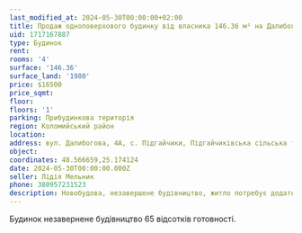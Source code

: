 ```yaml
---
last_modified_at: 2024-05-30T00:00:00+02:00
title: Продаж одноповерхового будинку від власника 146.36 м² на Далибогова у с. Підгайчики
uid: 1717167887
type: Будинок
rent:
rooms: '4'
surface: '146.36'
surface_land: '1980'
price: $16500
price_sqmt:
floor:
floors: '1'
parking: Прибудинкова територія
region: Коломийський район
location:
address: вул. Далибогова, 4А, с. Підгайчики, Підгайчиківська сільська територіальна громада
object:
coordinates: 48.566659,25.174124
date: 2024-05-30T00:00:00.000Z
seller: Лідія Мельник
phone: 380957231523
description: Новобудова, незавершене будівництво, житло потребує додаткових ремонтно-оздоблювальних робіт
---
```


Будинок незавернене будівництво 65 відсотків готовності.
